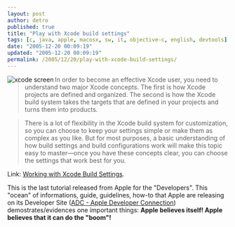 ```yaml
---
layout: post
author: detro
published: true
title: "Play with Xcode build settings"
tags: [c, java, apple, macosx, sw, it, objective-c, english, devtools]
date: "2005-12-20 00:09:19"
updated: "2005-12-20 00:09:19"
permalink: /2005/12/20/play-with-xcode-build-settings/
---
```


<img align="left" src="http://www.macitynet.it/artimgs/aA23346/img1.jpg" alt="xcode screen" />
<blockquote>In order to become an effective Xcode user, you need to understand two major Xcode concepts. The first is how Xcode projects are defined and organized. The second is how the Xcode build system takes the targets that are defined in your projects and turns them into products.</blockquote>

<blockquote>There is a lot of flexibility in the Xcode build system for customization, so you can choose to keep your settings simple or make them as complex as you like. But for most purposes, a basic understanding of how build settings and build configurations work will make this topic easy to master—once you have these concepts clear, you can choose the settings that work best for you.</blockquote>

Link: <a href="http://developer.apple.com/tools/xcode/xcodebuildsettings.html">Working with Xcode Build Settings</a>.

This is the last tutorial released from Apple for the "Developers". This "ocean" of informations, guide, guidelines, how-to that Apple are releasing on its Developer Site (<a href="http://developer.apple.com/">ADC - Apple Developer Connection</a>) demostrates/evidences one important things: <strong>Apple believes itself! Apple believes that it can do the "boom"!</strong>

